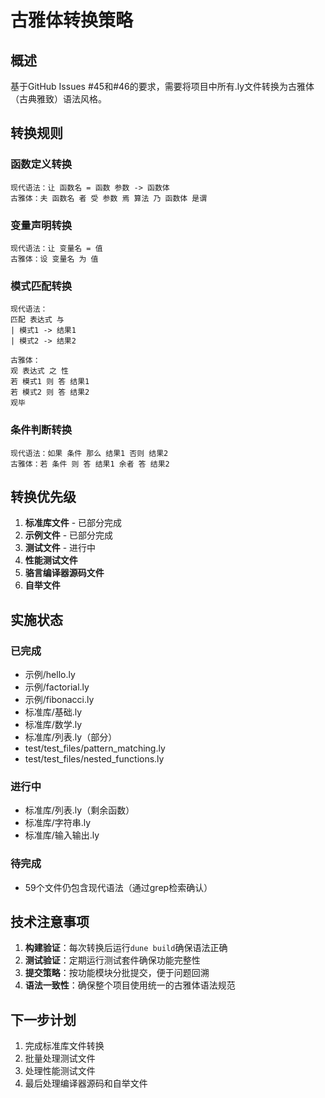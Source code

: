 # 古雅体转换策略

## 概述

基于GitHub Issues #45和#46的要求，需要将项目中所有.ly文件转换为古雅体（古典雅致）语法风格。

## 转换规则

### 函数定义转换
```
现代语法：让 函数名 = 函数 参数 -> 函数体
古雅体：夫 函数名 者 受 参数 焉 算法 乃 函数体 是谓
```

### 变量声明转换
```
现代语法：让 变量名 = 值
古雅体：设 变量名 为 值
```

### 模式匹配转换
```
现代语法：
匹配 表达式 与
| 模式1 -> 结果1
| 模式2 -> 结果2

古雅体：
观 表达式 之 性
若 模式1 则 答 结果1
若 模式2 则 答 结果2
观毕
```

### 条件判断转换
```
现代语法：如果 条件 那么 结果1 否则 结果2
古雅体：若 条件 则 答 结果1 余者 答 结果2
```

## 转换优先级

1. **标准库文件** - 已部分完成
2. **示例文件** - 已部分完成  
3. **测试文件** - 进行中
4. **性能测试文件**
5. **骆言编译器源码文件**
6. **自举文件**

## 实施状态

### 已完成
- 示例/hello.ly
- 示例/factorial.ly
- 示例/fibonacci.ly
- 标准库/基础.ly
- 标准库/数学.ly
- 标准库/列表.ly（部分）
- test/test_files/pattern_matching.ly
- test/test_files/nested_functions.ly

### 进行中
- 标准库/列表.ly（剩余函数）
- 标准库/字符串.ly
- 标准库/输入输出.ly

### 待完成
- 59个文件仍包含现代语法（通过grep检索确认）

## 技术注意事项

1. **构建验证**：每次转换后运行`dune build`确保语法正确
2. **测试验证**：定期运行测试套件确保功能完整性
3. **提交策略**：按功能模块分批提交，便于问题回溯
4. **语法一致性**：确保整个项目使用统一的古雅体语法规范

## 下一步计划

1. 完成标准库文件转换
2. 批量处理测试文件
3. 处理性能测试文件
4. 最后处理编译器源码和自举文件